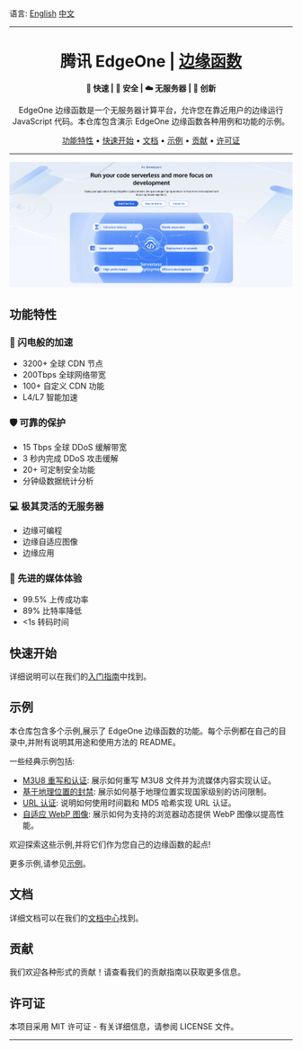 <div align="left">
  语言:
  <a title="English" href="./README.md">English</a>
  <a title="中文" href="#readme-cn">中文</a>
</div>

---

<a id="readme-cn"></a>

<h1 align="center">腾讯 EdgeOne | <a href="https://edgeone.ai/products/function" rel="nofollow">边缘函数</a></h1>

<p align="center">
  <b> 🚀 快速 | 🔑 安全 | ☁️ 无服务器 | 💫 创新</b>
</p>
<p align="center">
  EdgeOne 边缘函数是一个无服务器计算平台，允许您在靠近用户的边缘运行 JavaScript 代码。本仓库包含演示 EdgeOne 边缘函数各种用例和功能的示例。
</p>
<p align="center">
  <a href="#功能特性">功能特性</a> •
  <a href="#快速开始">快速开始</a> •
  <a href="#文档">文档</a> •
  <a href="#示例">示例</a> •
  <a href="#贡献">贡献</a> •
  <a href="#许可证">许可证</a>
</p>

---

<p align="center">
  <kbd><img src="assets/images/edgeone-functions-cover.png" alt="EdgeOne 边缘函数示意图" title="EdgeOne 边缘函数"/></kbd>
</p>


## 功能特性

### 🚀 闪电般的加速

- 3200+ 全球 CDN 节点
- 200Tbps 全球网络带宽
- 100+ 自定义 CDN 功能
- L4/L7 智能加速

### 🛡️ 可靠的保护

- 15 Tbps 全球 DDoS 缓解带宽
- 3 秒内完成 DDoS 攻击缓解
- 20+ 可定制安全功能
- 分钟级数据统计分析

### 💻 极其灵活的无服务器

- 边缘可编程
- 边缘自适应图像
- 边缘应用

### 🎥 先进的媒体体验

- 99.5% 上传成功率
- 89% 比特率降低
- <1s 转码时间

## 快速开始

详细说明可以在我们的[入门指南](https://edgeone.ai/document/53373?product=edgedeveloperplatform)中找到。

## 示例

本仓库包含多个示例,展示了 EdgeOne 边缘函数的功能。每个示例都在自己的目录中,并附有说明其用途和使用方法的 README。

一些经典示例包括:

- [M3U8 重写和认证](./m3u8-rewrite-authentication): 展示如何重写 M3U8 文件并为流媒体内容实现认证。
- [基于地理位置的封禁](./geolocation-based-blocking): 展示如何基于地理位置实现国家级别的访问限制。
- [URL 认证](./url-authentication): 说明如何使用时间戳和 MD5 哈希实现 URL 认证。
- [自适应 WebP 图像](./adaptive-webp): 展示如何为支持的浏览器动态提供 WebP 图像以提高性能。

欢迎探索这些示例,并将它们作为您自己的边缘函数的起点!

更多示例,请参见[示例](https://edgeone.ai/developer/examples)。

## 文档

详细文档可以在我们的[文档中心](https://edgeone.ai/document/53372)找到。

## 贡献

我们欢迎各种形式的贡献！请查看我们的贡献指南以获取更多信息。

## 许可证

本项目采用 MIT 许可证 - 有关详细信息，请参阅 LICENSE 文件。

<!--CN-END-->

---